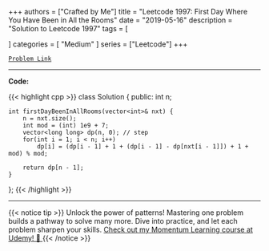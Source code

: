 
+++
authors = ["Crafted by Me"]
title = "Leetcode 1997: First Day Where You Have Been in All the Rooms"
date = "2019-05-16"
description = "Solution to Leetcode 1997"
tags = [
    
]
categories = [
    "Medium"
]
series = ["Leetcode"]
+++



[`Problem Link`](https://leetcode.com/problems/first-day-where-you-have-been-in-all-the-rooms/description/)

---

**Code:**

{{< highlight cpp >}}
class Solution {
public:
    int n;
    
    int firstDayBeenInAllRooms(vector<int>& nxt) {
        n = nxt.size();
        int mod = (int) 1e9 + 7;
        vector<long long> dp(n, 0); // step
        for(int i = 1; i < n; i++)
            dp[i] = (dp[i - 1] + 1 + (dp[i - 1] - dp[nxt[i - 1]]) + 1 + mod) % mod;
        
        return dp[n - 1];
    }
};
{{< /highlight >}}


---


{{< notice tip >}}
Unlock the power of patterns! Mastering one problem builds a pathway to solve many more. Dive into practice, and let each problem sharpen your skills. [Check out my Momentum Learning course at Udemy! 🚀 ](https://www.udemy.com/course/algorithms-and-data-structures-in-cpp/)
{{< /notice >}}

